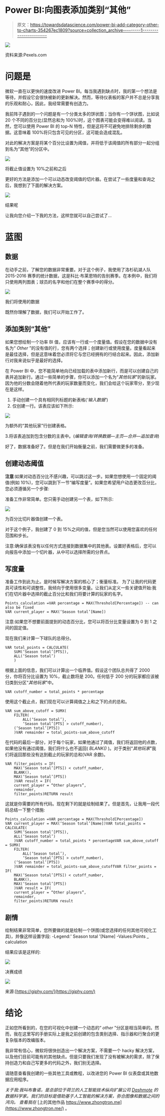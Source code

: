 # Power BI:向图表添加类别“其他”

> 原文：<https://towardsdatascience.com/power-bi-add-category-other-to-charts-354267ec1809?source=collection_archive---------1----------------------->

![](img/92aab690ac13209992f73d822265f469.png)

资料来源:Pexels.com

# 问题是

微软一直在以更快的速度改进 Power BI。每当我遇到缺点时，我的第一个想法是等待，并假设它会很快被新的更新解决。然而，等待仪表板的客户并不总是分享我的乐观和耐心，因此，我经常需要有创造力。

我前阵子遇到的一个问题是有一个分类太多的饼状图；当你有一个饼状图，比如说 20 个不同的百分比(显然总和为 100%)时，这个图表可能会变得难以阅读。当然，您可以使用 Power BI 的 top-N 特性，但是这将不可避免地排除剩余的数据。这意味着 100%将只包含可见的分区，这可能会造成混乱。

对此的解决方案是将某个百分比设置为阈值，并将低于该阈值的所有部分一起分组到名为“其他”的分区中。

![](img/49189175e467926e870b124df781cc55.png)

将截止值设置为 10%之前和之后

更好的方法是添加一个可以动态改变阈值的切片器。在尝试了一些度量和查询之后，我想到了下面的解决方案。

![](img/fbbe50534da8f61340506a5390ccddb3.png)

结果呢

让我向您介绍一下我的方法，这样您就可以自己尝试了…

# 蓝图

## 数据

在动手之前，了解您的数据非常重要。对于这个例子，我使用了洛杉矶湖人队 2015-2016 赛季的统计数据，这是科比·布莱恩特的告别赛季。在本例中，我们将只使用两列图表；球员的名字和他们在整个赛季中的得分。

![](img/abb83f17c487a7e20f2da83ff1e4f9ca.png)

我们将使用的数据

既然你理解了数据，我们可以开始工作了。

## 添加类别“其他”

如果您想绘制一个功率 BI 值，应该有一行或一个度量值。假设在您的数据中没有名为“ *Other* ”的没有值的行，您有两个选择；创建新行或使用度量。度量看起来是最佳选择，但是这意味着您必须将它与您已经拥有的行结合起来。因此，添加新行对我来说似乎是最好的选择。

在 Power BI 中，您不能简单地向已经加载的表中添加新行，而是可以创建自己的表并追加新行。通过一些简单的步骤，你可以添加一个名为“*其他玩家*”的新玩家。因为他的分数会随着他所代表的玩家数量而变化，我们会给这个玩家零分，至少现在是这样。

1.  手动创建一个具有相同列标题的新表格(*‘输入数据’*)
2.  仅创建一行。该表应该如下所示:

![](img/eeb27984152a3d005e4cd643ab2b40d3.png)

为额外的“其他玩家”行创建表格。

3.将该表追加到包含分数的主表中。(*编辑查询/转换数据—主页—合并—追加查询*)

好了，数据准备好了。但是在我们开始衡量之前，我们需要做更多的准备。

## 创建动态阈值

**注意**:如果对动态百分比不感兴趣，可以跳过这一步。如果您想使用一个固定的阈值(例如 10%)，您可以跳到下一节“编写度量”。如果您希望用户动态更改百分比，您必须遵循另一个步骤:

准备工作非常简单。您只需手动创建另一个表，如下所示:

![](img/e4a1f7b2da7b498be5fd9684354c46d2.png)

为百分比切片器值创建一个表。

对于这个例子，我创建了 0 到 15%之间的值，但是您当然可以使用您喜欢的任何范围和步长。

注意:确保该表没有以任何方式连接到数据集中的其他表。设置好表格后，您可以向报告中添加一个切片器，从中可以选择所需的分界点。

## 写度量

准备工作到此为止。是时候写解决方案的核心了；衡量标准。
为了让我的代码更具可读性和可调整性，我倾向于使用很多变量。让我们从定义一些关键值开始:我们在切片器中选择的截止百分比和我们将要计算的玩家的名字。

```
Points_calculation =VAR percentage = MAX(Threshold[Percentage]) -- can also be fixed 
VAR current_player = MAX(‘Season total’[Name])
```

注意:如果您不想要前面提到的动态百分比，您可以将百分比变量设置为 0 到 1 之间的固定值。

现在我们来计算一下球队的总得分。

```
VAR total_points = CALCULATE(
    SUM(‘Season total’[PTS]),
    ALL(‘Season total’)
    )
```

根据上面的信息，我们可以计算出一个临界值。假设这个团队总共得了 2000 分，你将百分比设置为 10%，截止数将是 200。任何低于 200 分的玩家都应该被归类到分区“*其他玩家*”中。

```
VAR cutoff_number = total_points * percentage
```

使用这个截止点，我们现在可以计算阈值之上和之下的点的总和。

```
VAR sum_above_cutoff = SUMX(
    FILTER(
        ALL(‘Season total’),
        ‘Season total’[PTS] > cutoff_number),
    (‘Season total’[PTS])
    )VAR remainder = total_points-sum_above_cutoff
```

在代码的最后一部分，对于每个玩家，如果他通过了阈值，我们将返回他的点数，如果他没有通过阈值，我们将什么也不返回( *BLANK()* )。对于类别“*其他玩家*”我们将返回那些没有达到截止的玩家的总和(VAR 余数)。

```
VAR filter_points = IF(
    MAX(‘Season total’[PTS]) < cutoff_number,
    BLANK(),
    MAX(‘Season total’[PTS])
    )VAR result = IF(
    current_player = “Other players”,
    remainder,
    filter_points)RETURN result
```

这就是你需要的所有代码。现在剩下的就是绘制结果了。但是首先，让我用一段代码总结一下整个措施:

```
Points_calculation =VAR percentage = MAX(Threshold[Percentage])
VAR current_player = MAX(‘Season total’[Name])VAR total_points = CALCULATE(
    SUM(‘Season total’[PTS]),
    ALL(‘Season total’)
    )VAR cutoff_number = total_points * percentageVAR sum_above_cutoff = SUMX(
    FILTER(
        ALL(‘Season total’),
        ‘Season total’[PTS] > cutoff_number),
    (‘Season total’[PTS])
    )VAR remainder = total_points-sum_above_cutoffVAR filter_points = IF(
    MAX(‘Season total’[PTS]) < cutoff_number,
    BLANK(),
    MAX(‘Season total’[PTS])
    )VAR result = IF(
    current_player = “Other players”,
    remainder,
    filter_points)RETURN result
```

## 剧情

绘制结果非常简单，您所要做的就是绘制一个饼图(或您选择的任何其他可视化工具)，并像这样设置字段:
-Legend:' Season total '[Name]
-Values:Points _ calculation

结果应该是这样的:

![](img/eec52307e5e02e71c2f9ca735c4271eb.png)

决赛成绩

![](img/c99b73ffa75031f99304e19a7ab04875.png)

来源:[https://giphy.com/](https://giphy.com/)

# 结论

正如您所看到的，在您的可视化中创建一个动态的“ *other* ”分区是相当简单的。然而，我在这里写的手册实际上是我之前创建的包含类别选择、指示器和行聚合的更复杂版本的改编版本。

我非常有信心，微软将很快创造出一个解决方案，不需要一个 hacky 解决方案，以及他们目前可能有的其他缺点。但是只要我们发现了没有被解决的需求，除了保持创造力和自己写更多的代码之外，我们别无选择。

请随意查看我创建的一些其他工具或教程，以改进您的 Power BI 仪表盘或其他数据应用程序。

*关于我:我叫布鲁诺，是总部位于荷兰的人工智能技术纵向扩展公司* [*Dashmote*](http://www.dashmote.com/) *的数据科学家。我们的目标是借助基于人工智能的解决方案，弥合图像和数据之间的鸿沟。
查看我在* [上的其他作品 https://www.zhongtron.me](https://www.zhongtron.me/) 。